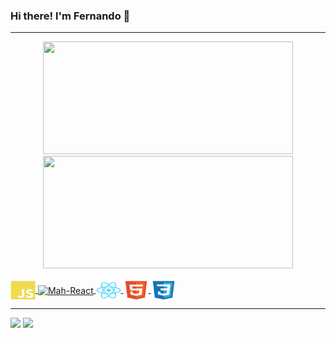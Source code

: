 ### Hi there! I'm Fernando 👋

<hr>

<div align="center">
  <a href="https://github.com/FernandoSouza7">
  <img height="180px" width="400px" src="https://github-readme-stats.vercel.app/api?username=FernandoSouza7&show_icons=true&theme=tokyonight&include_all_commits=true&count_private=true"/>
  <img height="180px" width="400px" src="https://github-readme-stats.vercel.app/api/top-langs/?username=FernandoSouza7&layout=compact&langs_count=7&theme=dracula"/>
</div>
  <div style="display: inline_block"><br>
    <img align="center" alt="Mah-Js" height="30" width="40" src="https://raw.githubusercontent.com/devicons/devicon/master/icons/javascript/javascript-plain.svg">
    <img align="center" alt="Mah-React" height="30" width="40" src="https://cdn.jsdelivr.net/gh/devicons/devicon/icons/nodejs/nodejs-original.svg"/>
    <img align="center" alt="Mah-React" height="30" width="40" src="https://raw.githubusercontent.com/devicons/devicon/master/icons/react/react-original.svg">
    <img align="center" alt="Mah-HTML" height="30" width="40"  src="https://raw.githubusercontent.com/devicons/devicon/master/icons/html5/html5-original.svg">
    <img align="center" alt="Mah-CSS" height="30" width="40"   src="https://raw.githubusercontent.com/devicons/devicon/master/icons/css3/css3-original.svg">
</div>
   <hr>
<div>  
  <a href="mailto: mfscontato2196@gmail.com" target="_blank"><img src="https://img.shields.io/badge/Gmail-D14836?style=for-the-badge&logo=gmail&logoColor=white" target="_blank"></a>  
  <a href="https://www.linkedin.com/in/matheus-fernando" target="_blank"><img src="https://img.shields.io/badge/-LinkedIn-%230077B5?style=for-the-badge&logo=linkedin&logoColor=white" target="_blank"></a> 
</div>    

